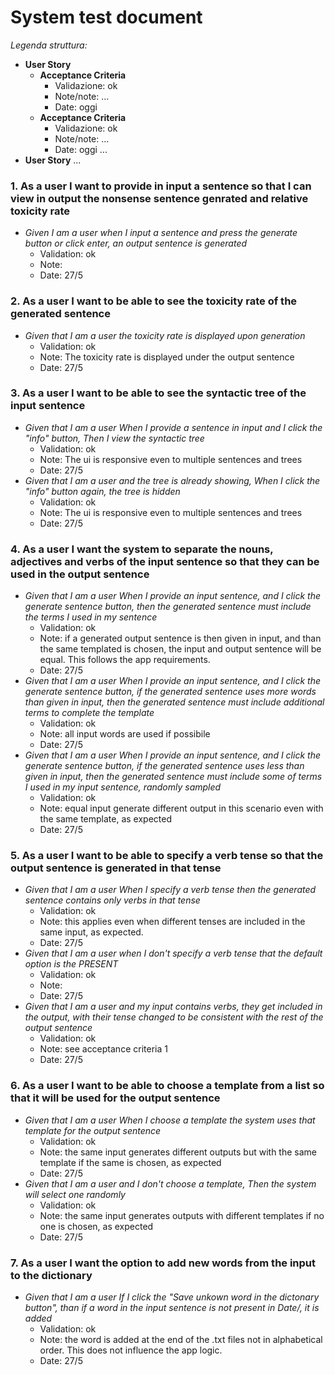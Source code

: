 # System test document

*Legenda struttura:*
- **User Story**
    - **Acceptance Criteria**
        - Validazione: ok
        - Note/note: ...
        - Date: oggi
    - **Acceptance Criteria**
        - Validazione: ok
        - Note/note: ...
        - Date: oggi
    ...
- **User Story**
    ...


### **1. As a user I want to provide in input a sentence so that I can view in output the nonsense sentence genrated and relative toxicity rate**
- *Given I am a user when I input a sentence and press the generate button or click enter, an output sentence is generated*
	- Validation: ok
	- Note: 
	- Date: 27/5
	
### **2. As a user I want to be able to see the toxicity rate of the generated sentence**
- *Given that I am a user the toxicity rate is displayed upon generation*
	- Validation: ok
	- Note: The toxicity rate is displayed under the output sentence
	- Date: 27/5
		
### **3. As a user I want to be able to see the syntactic tree of the input sentence**
- *Given that I am a user When I provide a sentence in input and I click the "info" button, Then I view the syntactic tree*
	- Validation: ok
	- Note: The ui is responsive even to multiple sentences and trees
	- Date: 27/5
- *Given that I am a user and the tree is already showing, When I click the "info" button again, the tree is hidden*
	- Validation: ok
	- Note: The ui is responsive even to multiple sentences and trees
	- Date: 27/5
	
### **4. As a user I want the system to separate the nouns, adjectives and verbs of the input sentence so that they can be used in the output sentence**
- *Given that I am a user When I provide an input sentence, and I click the generate sentence button, then the generated sentence must include the terms I used in my sentence*
	- Validation: ok
	- Note: if a generated output sentence is then given in input, and than the same templated is chosen, the input and output sentence will be equal. This follows the app requirements.
	- Date: 27/5
- *Given that I am a user When I provide an input sentence, and I click the generate sentence button, if the generated sentence uses more words than given in input, then the generated sentence must include additional terms to complete the template*
	- Validation: ok
	- Note: all input words are used if possibile
	- Date: 27/5
- *Given that I am a user When I provide an input sentence, and I click the generate sentence button, if the generated sentence uses less than given in input, then the generated sentence must include some of terms I used in my input sentence, randomly sampled*
	- Validation: ok
	- Note: equal input generate different output in this scenario even with the same template, as expected
	- Date: 27/5
	
### **5. As a user I want to be able to specify a verb tense so that the output sentence is generated in that tense**
- *Given that I am a user When I specify a verb tense then the generated sentence contains only verbs in that tense*
	- Validation: ok
	- Note: this applies even when different tenses are included in the same input, as expected.
	- Date: 27/5
- *Given that I am a user when I don't specify a verb tense that the default option is the PRESENT*
	- Validation: ok
	- Note:
	- Date: 27/5
- *Given that I am a user and my input contains verbs, they get included in the output, with their tense changed to be consistent with the rest of the output sentence*
	- Validation: ok
	- Note: see acceptance criteria 1
	- Date: 27/5

### **6. As a user I want to be able to choose a template from a list so that it will be used for the output sentence**
- *Given that I am a user When I choose a template the system uses that template for the output sentence*
	- Validation: ok
	- Note: the same input generates different outputs but with the same template if the same is chosen, as expected 
	- Date: 27/5
- *Given that I am a user and I don't choose a template, Then the system will select one randomly*
	- Validation: ok
	- Note: the same input generates outputs with different templates if no one is chosen, as expected
	- Date: 27/5
	
### **7. As a user I want the option to add new words from the input to the dictionary**
- *Given that I am a user If I click the "Save unkown word in the dictonary button", than if a word in the input sentence is not present in Date/, it is added*
	- Validation: ok
	- Note: the word is added at the end of the .txt files not in alphabetical order. This does not influence the app logic.
	- Date: 27/5
